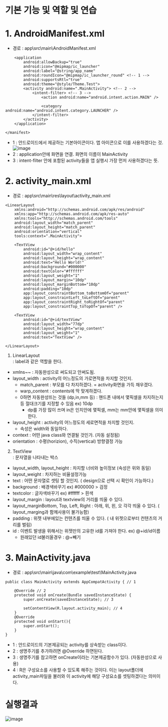 # 기본 기능 및 역할 및 연습
# 1. AndroidManifest.xml
- 경로 : app\src\main\AndroidManifest.xml
```
    <application
        android:allowBackup="true"
        android:icon="@mipmap/ic_launcher"
        android:label="@string/app_name"
        android:roundIcon="@mipmap/ic_launcher_round" <!-- 1 -->
        android:supportsRtl="true"
        android:theme="@style/Theme.Test">
        <activity android:name=".MainActivity"> <!-- 2 -->
            <intent-filter> <!-- 3 -->
                <action android:name="android.intent.action.MAIN" />

                <category android:name="android.intent.category.LAUNCHER" />
            </intent-filter>
        </activity>
    </application>

</manifest>
```
- 1 : 안드로이드에서 제공하는 기본아이콘이다. 앱 아이콘으로 이를 사용하겠다는 것.\
![image](https://user-images.githubusercontent.com/70633080/106446682-e519b680-64c3-11eb-8020-bc37191a7b9a.png)
- 2 : application안에 화면을 연결. 화면의 이름이 MainActivity 
- 3 : intent-filter 안에 포함된 activity들을 앱 실행시 가장 먼저 사용하겠다는 뜻.

# 2. activity_main.xml
- 경로 : app\src\main\res\layout\activity_main.xml
```
<LinearLayout
    xmlns:android="http://schemas.android.com/apk/res/android"
    xmlns:app="http://schemas.android.com/apk/res-auto"
    xmlns:tools="http://schemas.android.com/tools"
    android:layout_width="match_parent"
    android:layout_height="match_parent"
    android:orientation="vertical"
    tools:context=".MainActivity">

    <TextView
        android:id="@+id/hello"
        android:layout_width="wrap_content"
        android:layout_height="wrap_content"
        android:text="Hello World!"
        android:background="#000000"
        android:textColor="#ffffff"
        android:layout_weight="1"
        android:layout_margin="10dp"
        android:layout_marginBottom="10dp"
        android:padding="10dp"
        app:layout_constraintBottom_toBottomOf="parent"
        app:layout_constraintLeft_toLeftOf="parent"
        app:layout_constraintRight_toRightOf="parent"
        app:layout_constraintTop_toTopOf="parent" />

    <TextView
        android:id="@+id/textView"
        android:layout_width="77dp"
        android:layout_height="wrap_content"
        android:layout_weight="1"
        android:text="TextView" />

</LinearLayout>
```
1. LinearLayout\
: label과 같은 역할을 한다.
- xmlns~~ : 자동완성으로 써도되고 안써도됨.
- layout_width : activity의 어느정도의 가로면적을 차지할 것인지.
  - match_parent : 부모를 다 차지하겠다. = activity화면을 가득 채우겠다.
  - warp_content : contents에 딱 맞게하겠다. 
  - 0하면 자동완성뜨는 것들 (dp,in,mm 등) : 핸드폰 내에서 몇픽셀을 차지하는지 등 절대크기를 지정할 수 있음 ex) 10dp 
    - dp를 가장 많이 쓰며 in은 인치안에 몇픽셀, mm는 mm안에 몇픽셀을 의미한다.
- layout_height : activity의 어느정도의 세로면적을 차지할 것인지.
  - 속성은 width와 동일하다.
- context : 어떤 java class와 연결될 것인가. (자동 설정됨)
- orientation : 수평(horizion), 수직(vertical) 방향결정 가능

2. TextView\
: 문자열을 나타내는 박스
- layout_width, layout_height : 차지할 너비와 높이정보 (속성은 위와 동일)
- layout_weight : 차지하는 비율설정가능
- text : 어떤 문자열로 셋팅 할 것인지. ( design으로 선택 시 확인이 가능하다.)
- background : 배경색바꾸기 ex) #000000 > 검정
- textcolor : 글자색바꾸기 ex) #ffffff > 흰색
- layout_margin : layout과 textview의 거리를 띄울 수 있다.
- layout_marginBottom, Top, Left, Right : 아래, 위, 왼, 오 각각 띄울 수 있다. ( layout_marging과 함께사용이 불가능함)
- padding : 위젯 내부에있는 컨텐츠를 띄울 수 있다. ( 내 위젯으로부터 컨텐츠의 거리를 벌림)
- id : 이벤트 발생을 위해서는 위젯만의 고유한 id를 가져야 한다. ex) @+id/id이름
  - 원래있던 id불러올경우 : @+빼기

# 3. MainActivity.java
- 경로 : app\src\main\java\com\example\test\MainActivity.java
```
public class MainActivity extends AppCompatActivity { // 1

    @Override // 2
    protected void onCreate(Bundle savedInstanceState) {
        super.onCreate(savedInstanceState); // 3

        setContentView(R.layout.activity_main); // 4
    }
    @Override
    protected void onStart(){
        super.onStart();
    }
}
```
- 1 : 안드로이드의 기본제공되는 activity를 상속받는 class이다.
- 2 : 생명주기를 추가하려면 @Override 하면된다.
- 3 : 생명주기를 참고하면 onCreate이라는 기본제공함수가 있다. (자동완성으로 사용)
- 4 : R은 구성요소를 사용할 수 있도록 해주는 것이다. 이는 layout폴더에 activity_main파일을 불러와 이 activity에 해당 구성요소를 셋팅하겠다는 의미이다.

# 실행결과
![image](https://user-images.githubusercontent.com/70633080/106448601-56f2ff80-64c6-11eb-933d-35c4e1458d8e.png)
